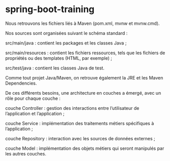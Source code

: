 # spring-boot-training


Nous retrouvons les fichiers liés à Maven (pom.xml, mvnw et mvnw.cmd).

Nos sources sont organisées suivant le schéma standard :

src/main/java : contient les packages et les classes Java ;

src/main/resources : contient les fichiers ressources, tels que les fichiers de propriétés ou des templates (HTML, par exemple) ;

src/test/java : contient les classes Java de test.

Comme tout projet Java/Maven, on retrouve également la JRE et les Maven Dependencies.



De ces différents besoins, une architecture en couches a émergé, avec un rôle pour chaque couche :

couche Controller : gestion des interactions entre l’utilisateur de l’application et l’application ;

couche Service : implémentation des traitements métiers spécifiques à l’application ;

couche Repository : interaction avec les sources de données externes ;

couche Model : implémentation des objets métiers qui seront manipulés par les autres couches.

